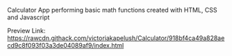 Calculator App performing basic math functions created with HTML, CSS and Javascript

Preview Link: https://rawcdn.githack.com/victoriakapelush/Calculator/918bf4ca49a828aecd9c8f093f03a3de04089af9/index.html
